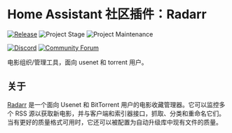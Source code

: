# Home Assistant 社区插件：Radarr

[![Release][release-shield]][release] ![Project Stage][project-stage-shield] ![Project Maintenance][maintenance-shield]

[![Discord][discord-shield]][discord] [![Community Forum][forum-shield]][forum]

电影组织/管理工具，面向 usenet 和 torrent 用户。

## 关于

[Radarr] 是一个面向 Usenet 和 BitTorrent 用户的电影收藏管理器。它可以监控多个 RSS 源以获取新电影，并与客户端和索引器接口，抓取、分类和重命名它们。当有更好的质量格式可用时，它还可以被配置为自动升级库中现有文件的质量。

[Radarr]: https://radarr.video/

[discord-shield]: https://img.shields.io/discord/330944238910963714.svg
[discord]: https://discord.gg/c5DvZ4e
[forum-shield]: https://img.shields.io/badge/community-forum-brightgreen.svg
[forum]: https://community.home-assistant.io/t/?u=frenck
[maintenance-shield]: https://img.shields.io/maintenance/yes/2025.svg
[project-stage-shield]: https://img.shields.io/badge/project%20stage-experimental-yellow.svg
[release-shield]: https://img.shields.io/badge/version-v0.21.0-blue.svg
[release]: https://github.com/hassio-addons/addon-radarr/tree/v0.21.0